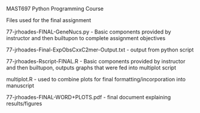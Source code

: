 MAST697
Python Programming Course

Files used for the final assignment

77-jrhoades-FINAL-GeneNucs.py - Basic components provided by instructor and then builtupon to complete assignment objectives

77-jrhoades-Final-ExpObsCxxC2mer-Output.txt - output from python script

77-jrhoades-Rscript-FINAL.R - Basic components provided by instructor and then builtupon, outputs graphs that were fed into multiplot script

multiplot.R - used to combine plots for final formatting/incorporation into manuscript

77-jrhoades-FINAL-WORD+PLOTS.pdf - final document explaining results/figures
